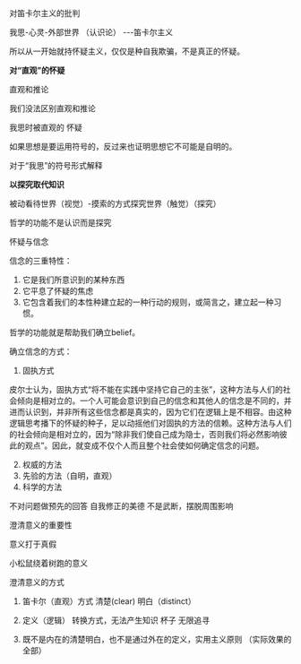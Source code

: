 对笛卡尔主义的批判

我思-心灵-外部世界 （认识论） ---笛卡尔主义

所以从一开始就持怀疑主义，仅仅是种自我欺骗，不是真正的怀疑。

**对“直观”的怀疑**

直观和推论 

我们没法区别直观和推论

我思时被直观的 怀疑

如果思想是要运用符号的，反过来也证明思想它不可能是自明的。

对于“我思”的符号形式解释

**以探究取代知识**

被动看待世界（视觉）-摸索的方式探究世界（触觉）（探究）

哲学的功能不是认识而是探究

怀疑与信念

信念的三重特性：
1. 它是我们所意识到的某种东西
2. 它平息了怀疑的焦虑
3. 它包含着我们的本性种建立起的一种行动的规则，或简言之，建立起一种习惯。

哲学的功能就是帮助我们确立belief。

确立信念的方式：
1. 固执方式

皮尔士认为，固执方式“将不能在实践中坚持它自己的主张”，这种方法与人们的社会倾向是相对立的。一个人可能会意识到自己的信念和其他人的信念是不同的，并进而认识到，并非所有这些信念都是真实的，因为它们在逻辑上是不相容。由这种逻辑思考播下的怀疑的种子，足以动摇他们对固执的方法的信赖。这种方法与人们的社会倾向是相对立的，因为“除非我们使自己成为隐士，否则我们将必然影响彼此的观点”。因此，就变成不仅个人而且整个社会使如何确定信念的问题。

2. 权威的方法
3. 先验的方法（自明，直观）
4. 科学的方法

不对问题做预先的回答
自我修正的美德
不是武断，摆脱周围影响

澄清意义的重要性 

意义打于真假

小松鼠绕着树跑的意义

澄清意义的方式
1. 笛卡尔（直观）方式 清楚(clear) 明白（distinct）
2. 定义（逻辑）  转换方式，无法产生知识 杯子 无限追寻

3. 既不是内在的清楚明白，也不是通过外在的定义，实用主义原则 （实际效果的全部）
